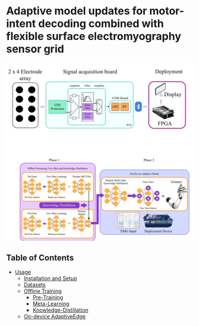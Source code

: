 # Adaptive model updates for motor-intent decoding combined with flexible surface electromyography sensor grid

</div>

<div align="center">
  <img src="imgs/1.png"/>
</div> 


## Table of Contents
- [Usage](#usage)
    - [Installation and Setup](#installation-and-setup)
    - [Datasets](#datasets)
  - [Offline Training](#offline)
     - [Pre-Training](#step1)
     - [Meta-Learning](#step2)
     - [Knowledge-Distillation](#step3)
  - [On-device AdaptiveEdge](#online)
